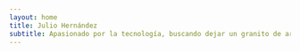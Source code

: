 ```yaml
---
layout: home
title: Julio Hernández
subtitle: Apasionado por la tecnología, buscando dejar un granito de arena para cambiar el mundo.    
---
```

